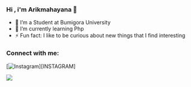 ### Hi , i'm Arikmahayana 👋

- 🔭 I’m a Student at Bumigora University
- 🌱 I’m currently learning Php
- ⚡ Fun fact: I like to be curious about new things that I find interesting

### Connect with me:

[<img alt="Instagram" src="https://img.shields.io/badge/surya_khoirrahman %20-%23E4405F.svg?&style=for-the-badge&logo=Instagram&logoColor=white"/>][INSTAGRAM]

<img src="https://github-readme-stats.vercel.app/api?username=harymahayana07&&show_icons=true&title_color=bb2acf&text_color=daf7dc&bg_color=151515">
